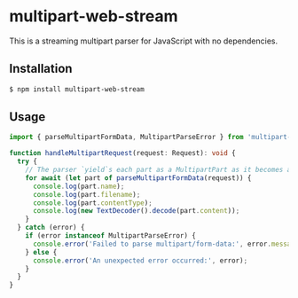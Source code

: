 # multipart-web-stream

This is a streaming multipart parser for JavaScript with no dependencies.

## Installation

```sh
$ npm install multipart-web-stream
```

## Usage

```typescript
import { parseMultipartFormData, MultipartParseError } from 'multipart-web-stream';

function handleMultipartRequest(request: Request): void {
  try {
    // The parser `yield`s each part as a MultipartPart as it becomes available.
    for await (let part of parseMultipartFormData(request)) {
      console.log(part.name);
      console.log(part.filename);
      console.log(part.contentType);
      console.log(new TextDecoder().decode(part.content));
    }
  } catch (error) {
    if (error instanceof MultipartParseError) {
      console.error('Failed to parse multipart/form-data:', error.message);
    } else {
      console.error('An unexpected error occurred:', error);
    }
  }
}
```
